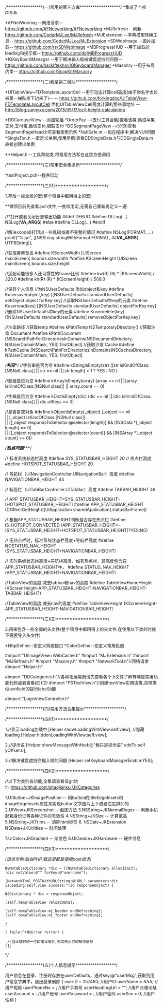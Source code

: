 
/*****************(一)常用的第三方库*******************/
*集成了个推GtSdk

*AFNetWorking        --网络请求--                   https://github.com/AFNetworking/AFNetworking
*MJRefresh           --刷新--                      https://github.com/CoderMJLee/MJRefresh
*MJExtension         --字典模型转换工具--            https://github.com/CoderMJLee/MJExtension
*SDWebImage          --图片加载--                   https://github.com/rs/SDWebImage
*MBProgressHUD       --用于加载的loading和提示框--    https://github.com/jdg/MBProgressHUD
*IQKeyBoardManager   --用于解决输入框被键盘遮挡的问题-- https://github.com/hackiftekhar/IQKeyboardManager
*Masonry             --用于布局约束--                https://github.com/SnapKit/Masonry

/*****************(二)我是第二梯队*******************/

*UITableView+FDTemplateLayoutCell   --用于动态计算cell高度(由于你名字太长被第一梯队挤下边来了)--
                                    -- https://github.com/forkingdog/UITableView-FDTemplateLayoutCell
优化UITableViewCell高度计算的那些事地址  -- http://blog.sunnyxx.com/2015/05/17/cell-height-calculation/

*DDCarouselView                     --添加轮播
*OrderPay                           --(支付工具合集)查看该类,集成苹果支付,支付宝,微信支付,银联支付
*DDSegmentPageView                  --(分页)查看SegmentPageHead.h可查看使用示例
*NullSafe.m                         --加在程序中,解决NUll问题
*SingleTon.h                        --宏定义单例,使用示例:查看DDSingleData.h与DDSingleData.m 直接创建出单例

**Helper.h                          --工具帮助类,将常用方法写在这里方便调用

/*****************(三)常用宏合集提示*******************/

*testProject.pch--程序启动

/*****************(三)(1)*******************/

1.存放一些全局的宏(整个项目中都用得上的宏)

**做项目前先查看.pch文件,一些常用宏,无需自己重新再定义一遍

//*打开或者关闭日志输出功能
#ifdef DEBUG
#define DLLog(...) NSLog(__VA_ARGS__)
#else
#define DLLog(...)
#endif

//解决xcode8打印出一些乱码或者不完整的情况
#define NSLog(FORMAT, ...) printf("%s\n", [[NSString stringWithFormat:FORMAT, ##__VA_ARGS__] UTF8String]);

//获取屏幕宽高
#define KScreenWidth [UIScreen mainScreen].bounds.size.width
#define KScreenHeight [UIScreen mainScreen].bounds.size.height

//适配可能很多人还习惯性的frame比例
#define kw(R)               (R) * (KScreenWidth) / 320.0
#define kh(R)               (R) * (KScreenHeight) / 568.0

//保存个人信息
//为NSUserDefaults 添加object和key
#define Kusersave(object,key) [[NSUserDefaults standardUserDefaults] setObject:object forKey:key]
//读取NSUserDefaults中key的元素
#define Kuserread(key) [[NSUserDefaults standardUserDefaults] objectForKey:key]
//删除NSUserDefaults中key的元素
#define Kuserdelete(key) [[NSUserDefaults standardUserDefaults] removeObjectForKey:key]

//沙盒路径
//获取temp
#define kPathTemp NSTemporaryDirectory()
//获取沙盒 Document
#define kPathDocument [NSSearchPathForDirectoriesInDomains(NSDocumentDirectory, NSUserDomainMask, YES) firstObject]
//获取沙盒 Cache
#define kPathCache [NSSearchPathForDirectoriesInDomains(NSCachesDirectory, NSUserDomainMask, YES) firstObject]

/*****判空******/
//字符串是否为空
#define kStringIsEmpty(str) ([str isKindOfClass:[NSNull class]] || str == nil || [str length] < 1 ? YES : NO )

//数组是否为空
#define kArrayIsEmpty(array) (array == nil || [array isKindOfClass:[NSNull class]] || array.count == 0)

//字典是否为空
#define kDictIsEmpty(dic) (dic == nil || [dic isKindOfClass:[NSNull class]] || dic.allKeys == 0)

//是否是空对象
#define kObjectIsEmpty(_object) (_object == nil \
|| [_object isKindOfClass:[NSNull class]] \
|| ([_object respondsToSelector:@selector(length)] && [(NSData *)_object length] == 0) \
|| ([_object respondsToSelector:@selector(count)] && [(NSArray *)_object count] == 0))

/***************热点问题******************/

// 标准系统状态栏高度
#define SYS_STATUSBAR_HEIGHT                20
// 热点栏高度
#define HOTSPOT_STATUSBAR_HEIGHT            20

// 导航栏（UINavigationController.UINavigationBar）高度
#define NAVIGATIONBAR_HEIGHT                44

// 标签栏（UITabBarController.UITabBar）高度
#define TABBAR_HEIGHT                       48

// APP_STATUSBAR_HEIGHT=SYS_STATUSBAR_HEIGHT+[HOTSPOT_STATUSBAR_HEIGHT]
#define APP_STATUSBAR_HEIGHT                (CGRectGetHeight([UIApplication sharedApplication].statusBarFrame))

// 根据APP_STATUSBAR_HEIGHT判断是否存在热点栏
#define IS_HOTSPOT_CONNECTED                (APP_STATUSBAR_HEIGHT==(SYS_STATUSBAR_HEIGHT+HOTSPOT_STATUSBAR_HEIGHT)?YES:NO)

// 无热点栏时，标准系统状态栏高度+导航栏高度
#define NOSTATUS_NAV_HEIGHT                 (SYS_STATUSBAR_HEIGHT+NAVIGATIONBAR_HEIGHT)

// 实时系统状态栏高度+导航栏高度，如有热点栏，其高度包含在APP_STATUSBAR_HEIGHT中。
#define STATUS_NAV_HEIGHT                   (APP_STATUSBAR_HEIGHT+NAVIGATIONBAR_HEIGHT)

//TableView的高度,减去tabbar和nav的高度
#define TableViewHomeHeight                 (KScreenHeight-APP_STATUSBAR_HEIGHT-NAVIGATIONBAR_HEIGHT-TABBAR_HEIGHT)

//TableView的高度,减去nav的高度
#define TableViewHeight                     (KScreenHeight-APP_STATUSBAR_HEIGHT-NAVIGATIONBAR_HEIGHT)


/*****************(三)(2)*******************/

2.用来包含一些全部的头文件(整个项目中都用得上的头文件,在使用以下类的时候不需要导入头文件)

*HttpDefine--宏定义网络接口
*ColorDefine--宏定义常用色值

#import "UIImageView+WebCache.h"
#import "MJExtension.h"
#import "MJRefresh.h"
#import "Masonry.h"
#import "NetworkTool.h"//网络请求
#import "Helper.h"

#import "DDCategories.h"//各种拓展类别请先查看各个.h文件了解有哪些实用功能代码或者查看(四)(2)
#import "FSTextView.h"//创建textView实用该类,自带类似textfield的提示label功能

#import "LoginViewController.h"


/*****************(四)常用方法合集提示*******************/

/*****************(四)(1)*******************/

1.//显示loading加载中
[Helper showLoadingWithView:self.view];
//隐藏loading
[Helper hiddonLoadingWithView:self.view];

2.//提示语
[Helper showMessageWithHud:@"我只是提示语" addTo:self yOffset:0];

3.//解决键盘遮挡住输入框的问题
[Helper setKeyboardManagerEnable:YES];

/*****************(四)(2)*******************/

//以下为类别各功能,全集请查看该git地址:https://github.com/shaojiankui/JKCategories

1.UIButton+JKImagePosition   -- 用button的titleEdgeInsets和 imageEdgeInsets属性来实现button文字图片上下或者左右排列的
2.UIView+JKScreenshot        -- 截图方法
3.NSString+JKNormalRegex     -- 判断手机邮箱身份证等各种证件的有效性
4.NSString+JKSize            -- 计算宽高
5.NSString+JKTrims           -- 清除html标签
6.
NSDate+JKExtension
NSDate+JKUtilities           -- 时间处理

7.UIColor+JKGradient         -- 渐变色
8.UIDevice+JKHardware        -- 硬件信息

/*****************(四)(3)*******************/

/*请求示例:后台PHP,我这里都是使用post请求*/

    NSMutableDictionary *dic = [[NSMutableDictionary alloc]init];
    [dic setValue:@"" forKey:@"username"];

    [NetworkTool POSTWithURLString:@"URL" parameters:dic isLoading:self.view success:^(id responseObject) {

    NSDictionary * dic = responseObject;

    [self.tempTableView reloadData];

    [self.tempTableView.mj_header endRefreshing];
    [self.tempTableView.mj_footer endRefreshing];

    }

    } faile:^(NSError *error) {

     //当出错时统一打印错误信息,无需再此打印报错信息
    }];

*/

/*****************(五)个人信息提示*******************/

 用户信息在登录、注册时存放在userDefaults，通过key:@"userMsg",获取到用户信息字典中，退出登录删除
    {
        userID = 257480;                                    //用户ID
        userName = AAA;                                     //用户昵称
        userPhoneNo = ;                                     //用户手机号
        userHeadImgUrl = "";                                //用户头像地址
        userAccount = ;                                     //用户账号
        userPassword = ;                                    //用户密码
        userSex = 0;                                        //用户性别
}
